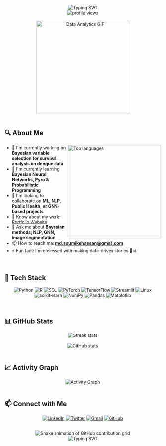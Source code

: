 <div align="center">
  <img src="https://readme-typing-svg.herokuapp.com?font=Fira+Code&size=32&duration=3000&pause=1000&color=6F36D4&width=600&lines=Hi+%F0%9F%91%8B%2C+I'm+Md+Soumike+Hassan;A+Data+Analyst+%26+ML+Researcher;From+Bangladesh+%F0%9F%87%A7%F0%9F%87%A9" alt="Typing SVG" />
</div>

<div align="center">
  <img src="https://komarev.com/ghpvc/?username=soumikehassan&label=Profile%20views&color=6F36D4&style=for-the-badge" alt="profile views" />
</div>

<br>

<div align="center">
  <img src="https://media.giphy.com/media/v1.Y2lkPTc5MGI3NjExZjZjMjlkMTI0ZGZiYTk2YWJjMTE5ZWEwNTk2ZTM2OTdkNWUwNTY0YyZlcD12MV9pbnRlcm5hbF9naWZzX2dpZklkJmN0PWc/3oKIPEqDGUULpEU0aQ/giphy.gif" width="300" alt="Data Analytics GIF" />
</div>

<br>

## 🔍 About Me
<img align="right" src="https://github-readme-stats.vercel.app/api/top-langs/?username=soumikehassan&layout=compact&theme=midnight-purple&hide_border=true&border_radius=10" alt="Top languages" width="300" />

- 🔭 I'm currently working on **Bayesian variable selection for survival analysis on dengue data**
- 🌱 I'm currently learning **Bayesian Neural Networks, Pyro & Probabilistic Programming**
- 👯 I'm looking to collaborate on **ML, NLP, Public Health, or GNN-based projects**
- 📄 Know about my work: [Portfolio Website](https://sites.google.com/view/soumikehasan/)
- 💬 Ask me about **Bayesian methods, NLP, GNN, image segmentation**
- 📫 How to reach me: **md.soumikehassan@gmail.com**
- ⚡ Fun fact: I'm obsessed with making data-driven stories 🧠📊

<br>

## 🧰 Tech Stack

<div align="center">
  
  ![Python](https://img.shields.io/badge/Python-3670A0?style=for-the-badge&logo=python&logoColor=ffdd54)
  ![R](https://img.shields.io/badge/R-276DC3?style=for-the-badge&logo=r&logoColor=white)
  ![SQL](https://img.shields.io/badge/SQL-4479A1?style=for-the-badge&logo=postgresql&logoColor=white)
  ![PyTorch](https://img.shields.io/badge/PyTorch-EE4C2C?style=for-the-badge&logo=pytorch&logoColor=white)
  ![TensorFlow](https://img.shields.io/badge/TensorFlow-FF6F00?style=for-the-badge&logo=tensorflow&logoColor=white)
  ![Streamlit](https://img.shields.io/badge/Streamlit-FF4B4B?style=for-the-badge&logo=streamlit&logoColor=white)
  ![Linux](https://img.shields.io/badge/Linux-FCC624?style=for-the-badge&logo=linux&logoColor=black)
  ![scikit-learn](https://img.shields.io/badge/scikit--learn-%23F7931E.svg?style=for-the-badge&logo=scikit-learn&logoColor=white)
  ![NumPy](https://img.shields.io/badge/numpy-%23013243.svg?style=for-the-badge&logo=numpy&logoColor=white)
  ![Pandas](https://img.shields.io/badge/pandas-%23150458.svg?style=for-the-badge&logo=pandas&logoColor=white)
  ![Matplotlib](https://img.shields.io/badge/Matplotlib-%23ffffff.svg?style=for-the-badge&logo=Matplotlib&logoColor=black)
</div>

<br>

## 📊 GitHub Stats

<div align="center">
  <img src="https://github-readme-streak-stats.herokuapp.com/?user=soumikehassan&theme=midnight-purple&hide_border=true&border_radius=10" alt="Streak stats" />
</div>

<br>

<div align="center">
  <img src="https://github-readme-stats.vercel.app/api?username=soumikehassan&show_icons=true&theme=midnight-purple&hide_border=true&border_radius=10&include_all_commits=true&count_private=true" alt="GitHub stats" />
</div>

<br>

## 📈 Activity Graph
<div align="center">
  <img alt="Activity Graph" src="https://github-readme-activity-graph.vercel.app/graph?username=soumikehassan&theme=dracula&hide_border=true" />
</div>

<br>

## 📫 Connect with Me

<div align="center">
  
  [![LinkedIn](https://img.shields.io/badge/LinkedIn-%230077B5.svg?style=for-the-badge&logo=linkedin&logoColor=white)](https://www.linkedin.com/in/md-soumike-hassan/)
  [![Twitter](https://img.shields.io/badge/Twitter-%231DA1F2.svg?style=for-the-badge&logo=twitter&logoColor=white)](https://x.com/SoumikeHassan)
  [![Gmail](https://img.shields.io/badge/Gmail-D14836?style=for-the-badge&logo=gmail&logoColor=white)](mailto:md.soumikehassan@gmail.com)
  [![GitHub](https://img.shields.io/badge/github-%23121011.svg?style=for-the-badge&logo=github&logoColor=white)](https://github.com/soumikehassan)
</div>

<br>

<div align="center">
  <img src="https://raw.githubusercontent.com/soumikehassan/soumikehassan/output/github-contribution-grid-snake-dark.svg" alt="Snake animation of GitHub contribution grid" />
</div>


<div align="center">
  <img src="https://readme-typing-svg.herokuapp.com?font=Fira+Code&size=18&duration=3000&pause=1000&color=6F36D4&width=500&lines=Thank+you+for+visiting+my+profile!;Feel+free+to+connect+and+collaborate!" alt="Typing SVG" />
</div>
